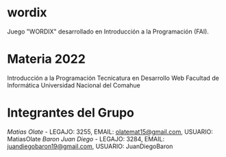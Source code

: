 # wordix
Juego "WORDIX" desarrollado en Introducción a la Programación (FAI).

# Materia 2022
 Introducción a la Programación
 Tecnicatura en Desarrollo Web
 Facultad de Informática
 Universidad Nacional del Comahue
 
 # Integrantes del Grupo
 *Matias Olate* - LEGAJO: 3255, EMAIL: olatemat15@gmail.com, USUARIO: MatiasOlate
 *Baron Juan Diego* - LEGAJO: 3284, EMAIL: juandiegobaron19@gmail.com,  USUARIO: JuanDiegoBaron
